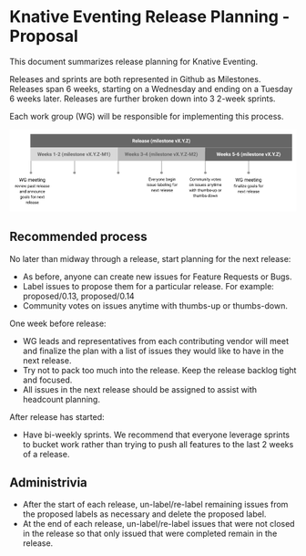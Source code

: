 # Knative Eventing Release Planning - Proposal

This document summarizes release planning for Knative Eventing.

Releases and sprints are both represented in Github as Milestones. Releases span 6 weeks, starting on a Wednesday and ending
on a Tuesday 6 weeks later. Releases are further broken down into 3 2-week sprints.

Each work group (WG) will be responsible for implementing this process.

![release planning overview](images/releaseplanning.png)

## Recommended process

No later than midway through a release, start planning for the next release:
- As before, anyone can create new issues for Feature Requests or Bugs.
- Label issues to propose them for a particular release. For example: proposed/0.13, proposed/0.14
- Community votes on issues anytime with thumbs-up or thumbs-down.

One week before release:
- WG leads and representatives from each contributing vendor will meet and finalize the plan with a list of issues they would
like to have in the next release.
- Try not to pack too much into the release. Keep the release backlog tight and focused.
- All issues in the next release should be assigned to assist with headcount planning.

After release has started:
- Have bi-weekly sprints. We recommend that everyone leverage sprints to bucket work rather than trying to push all features 
to the last 2 weeks of a release.

## Administrivia

- After the start of each release, un-label/re-label remaining issues from the proposed labels as necessary and delete the 
proposed label.
- At the end of each release, un-label/re-label issues that were not closed in the release so that only issued that were 
completed remain in the release.
